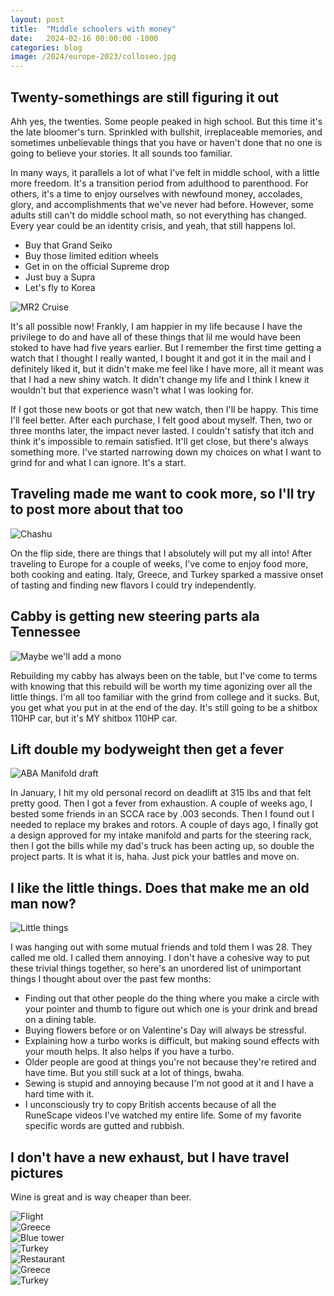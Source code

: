 ```yaml
---
layout: post
title:  "Middle schoolers with money"
date:   2024-02-16 00:00:00 -1000
categories: blog
image: /2024/europe-2023/colloseo.jpg
---
```

## Twenty-somethings are still figuring it out

Ahh yes, the twenties. Some people peaked in high school. But this time it's the late bloomer's turn. Sprinkled with bullshit, irreplaceable memories, and sometimes unbelievable things that you have or haven't done that no one is going to believe your stories. It all sounds too familiar.

In many ways, it parallels a lot of what I've felt in middle school, with a little more freedom. It's a transition period from adulthood to parenthood. For others, it's a time to enjoy ourselves with newfound money, accolades, glory, and accomplishments that we've never had before. However, some adults still can't do middle school math, so not everything has changed. Every year could be an identity crisis, and yeah, that still happens lol.

- Buy that Grand Seiko
- Buy those limited edition wheels
- Get in on the official Supreme drop
- Just buy a Supra
- Let's fly to Korea

![MR2 Cruise](https://sudoyashi.com/assets/img/2024/cabby/mr2-cruise.jpg)

It's all possible now! Frankly, I am happier in my life because I have the privilege to do and have all of these things that lil me would have been stoked to have had five years earlier. But I remember the first time getting a watch that I thought I really wanted, I bought it and got it in the mail and I definitely liked it, but it didn't make me feel like I have more, all it meant was that I had a new shiny watch. It didn't change my life and I think I knew it wouldn't but that experience wasn't what I was looking for.

If I got those new boots or got that new watch, then I'll be happy. This time I'll feel better. After each purchase, I felt good about myself. Then, two or three months later, the impact never lasted. I couldn't satisfy that itch and think it's impossible to remain satisfied. It'll get close, but there's always something more. I've started narrowing down my choices on what I want to grind for and what I can ignore. It's a start.

## Traveling made me want to cook more, so I'll try to post more about that too

![Chashu](https://sudoyashi.com/assets/img/2024/chashu.jpg)

On the flip side, there are things that I absolutely will put my all into! After traveling to Europe for a couple of weeks, I've come to enjoy food more, both cooking and eating. Italy, Greece, and Turkey sparked a massive onset of tasting and finding new flavors I could try independently.

## Cabby is getting new steering parts ala Tennessee

![Maybe we'll add a mono](https://sudoyashi.com/assets/img/2024/cabby/mono-cabby.jpg)

Rebuilding my cabby has always been on the table, but I've come to terms with knowing that this rebuild will be worth my time agonizing over all the little things. I'm all too familiar with the grind from college and it sucks. But, you get what you put in at the end of the day. It's still going to be a shitbox 110HP car, but it's MY shitbox 110HP car.

## Lift double my bodyweight then get a fever

![ABA Manifold draft](https://www.sudoyashi.com/assets/img/2024/cabby/aba-manifold.jpg)

In January, I hit my old personal record on deadlift at 315 lbs and that felt pretty good. Then I got a fever from exhaustion. A couple of weeks ago, I bested some friends in an SCCA race by .003 seconds. Then I found out I needed to replace my brakes and rotors. A couple of days ago, I finally got a design approved for my intake manifold and parts for the steering rack, then I got the bills while my dad's truck has been acting up, so double the project parts. It is what it is, haha. Just pick your battles and move on.

## I like the little things. Does that make me an old man now?

![Little things](https://www.sudoyashi.com/assets/img/2024/little-things.jpg)

I was hanging out with some mutual friends and told them I was 28. They called me old. I called them annoying.
I don't have a cohesive way to put these trivial things together, so here's an unordered list of unimportant things I thought about over the past few months:

- Finding out that other people do the thing where you make a circle with your pointer and thumb to figure out which one is your drink and bread on a dining table.
- Buying flowers before or on Valentine's Day will always be stressful.
- Explaining how a turbo works is difficult, but making sound effects with your mouth helps. It also helps if you have a turbo.
- Older people are good at things you're not because they're retired and have time. But you still suck at a lot of things, bwaha.
- Sewing is stupid and annoying because I'm not good at it and I have a hard time with it.
- I unconsciously try to copy British accents because of all the RuneScape videos I've watched my entire life. Some of my favorite specific words are gutted and rubbish.

## I don't have a new exhaust, but I have travel pictures

Wine is great and is way cheaper than beer.

![Flight](https://www.sudoyashi.com/assets/img/2024/europe-2023/flight.jpg)
<br>
![Greece](https://www.sudoyashi.com/assets/img/2024/europe-2023/europe-1.jpg)<br>
![Blue tower](https://www.sudoyashi.com/assets/img/2024/europe-2023/europe-3.jpg)<br>
![Turkey](https://www.sudoyashi.com/assets/img/2024/europe-2023/europe-4.jpg)<br>
![Restaurant](https://www.sudoyashi.com/assets/img/2024/europe-2023/restaurant.jpg)<br>
![Greece](https://www.sudoyashi.com/assets/img/2024/europe-2023/europe-6.jpg)<br>
![Turkey](https://www.sudoyashi.com/assets/img/2024/europe-2023/europe-8.jpg)<br>